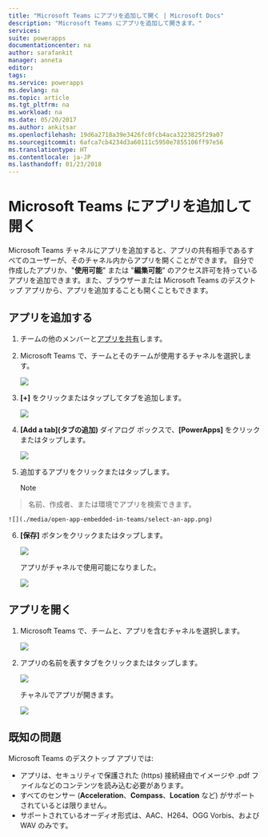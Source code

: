 ```yaml
---
title: "Microsoft Teams にアプリを追加して開く | Microsoft Docs"
description: "Microsoft Teams にアプリを追加して開きます。"
services: 
suite: powerapps
documentationcenter: na
author: sarafankit
manager: anneta
editor: 
tags: 
ms.service: powerapps
ms.devlang: na
ms.topic: article
ms.tgt_pltfrm: na
ms.workload: na
ms.date: 05/20/2017
ms.author: ankitsar
ms.openlocfilehash: 19d6a2718a39e3426fc0fcb4aca3223825f29a07
ms.sourcegitcommit: 6afca7cb4234d3a60111c5950e7855106ff97e56
ms.translationtype: HT
ms.contentlocale: ja-JP
ms.lasthandoff: 01/23/2018
---
```

# <a name="add-and-open-an-app-in-microsoft-teams"></a>Microsoft Teams にアプリを追加して開く
Microsoft Teams チャネルにアプリを追加すると、アプリの共有相手であるすべてのユーザーが、そのチャネル内からアプリを開くことができます。 自分で作成したアプリか、"**使用可能**" または "**編集可能**" のアクセス許可を持っているアプリを追加できます。また、ブラウザーまたは Microsoft Teams のデスクトップ アプリから、アプリを追加することも開くこともできます。

## <a name="add-an-app"></a>アプリを追加する
1. チームの他のメンバーと[アプリを共有](share-app.md)します。
2. Microsoft Teams で、チームとそのチームが使用するチャネルを選択します。
   
    ![](./media/open-app-embedded-in-teams/teams-select-channel.png)
3. **[+]** をクリックまたはタップしてタブを追加します。
   
    ![](./media/open-app-embedded-in-teams/teams-add-tab.png)
4. **[Add a tab]\(タブの追加\)** ダイアログ ボックスで、**[PowerApps]** をクリックまたはタップします。
   
    ![](./media/open-app-embedded-in-teams/add-a-tab.png)
5. 追加するアプリをクリックまたはタップします。
   
    > [!NOTE]
> 名前、作成者、または環境でアプリを検索できます。
   
    ![](./media/open-app-embedded-in-teams/select-an-app.png)
6. **[保存]** ボタンをクリックまたはタップします。
   
    ![](./media/open-app-embedded-in-teams/save-tab.png)
   
    アプリがチャネルで使用可能になりました。
   
    ![](./media/open-app-embedded-in-teams/app-in-channel.png)

## <a name="open-an-app"></a>アプリを開く
1. Microsoft Teams で、チームと、アプリを含むチャネルを選択します。
   
    ![](./media/open-app-embedded-in-teams/teams-select-channel.png)
2. アプリの名前を表すタブをクリックまたはタップします。
   
    ![](./media/open-app-embedded-in-teams/open-tab.png)
   
    チャネルでアプリが開きます。
   
    ![](./media/open-app-embedded-in-teams/app-in-channel.png)

## <a name="known-issues"></a>既知の問題
Microsoft Teams のデスクトップ アプリでは:

* アプリは、セキュリティで保護された (https) 接続経由でイメージや .pdf ファイルなどのコンテンツを読み込む必要があります。
* すべてのセンサー (**Acceleration**、**Compass**、**Location** など) がサポートされているとは限りません。
* サポートされているオーディオ形式は、AAC、H264、OGG Vorbis、および WAV のみです。

